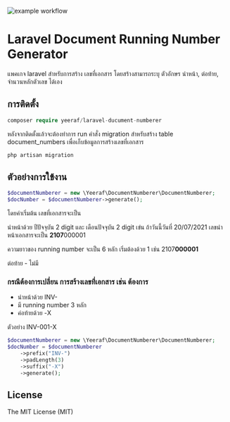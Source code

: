 ![example workflow](https://github.com/yeeraf/laravel-ducument-numberer/actions/workflows/test.yml/badge.svg)

# Laravel Document Running Number Generator

แพคเกจ laravel สำหรับการสร้าง เลขที่เอกสาร โดยสร้างสามารถระบุ ตัวอักษร นำหน้า, ต่อท้าย, จำนวนหลักตัวเลข ได้เอง

## การติดตั้ง
```php
composer require yeeraf/laravel-ducument-numberer
```

หลังจากติดตั้งแล้วจะต้องทำการ run คำสั่ง migration สำหรับสร้าง table document_numbers เพื่อเก็บข้อมูลการสร้างเลขที่เอกสาร
```bash
php artisan migration
```

## ตัวอย่างการใข้งาน
```php
$documentNumberer = new \Yeeraf\DocumentNumberer\DocumentNumberer;
$docNumber = $documentNumberer->generate();
```

โดยค่าเริ่มต้น เลขที่เอกสารจะเป็น 

นำหน้าด้วย ปีปัจจุบัน 2 digit และ เดือนปัจจุบัน 2 digit เข่น ถ้าวันนี้วันที่ 20/07/2021 เลขนำหน้าเอกสารจะเป็น **2107**000001

ความยาวของ running number จะเป็น 6 หลัก เริ่มต้องด้วย 1 เช่น
2107**000001**

ต่อท้าย - ไม่มี

### กรณีต้องการเปลี่ยน การสร้างเลขที่เอกสาร เช่น ต้องการ 
- นำหน้าด้วย INV- 
- มี running number 3 หลัก
- ค่อท้ายด้วย -X

ตัวอย่าง INV-001-X
```php
$documentNumberer = new \Yeeraf\DocumentNumberer\DocumentNumberer;
$docNumber = $documentNumberer
    ->prefix("INV-")
    ->padLength(3)
    ->suffix("-X")
    ->generate();
```
## License
The MIT License (MIT)

